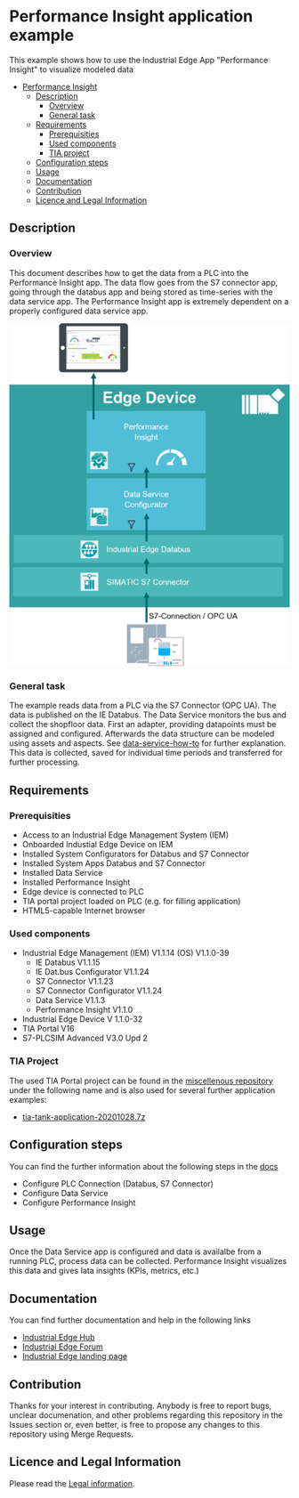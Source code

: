 # Performance Insight application example

This example shows how to use the Industrial Edge App "Performance Insight" to visualize modeled data
- [Performance Insight](#performance-insight)
  - [Description](#description)
    - [Overview](#overview)
    - [General task](#general-task)
  - [Requirements](#requirements)
    - [Prerequisities](#prerequisities)
    - [Used components](#used-components)
    - [TIA project](#tia-project)
  - [Configuration steps](#configuration-steps)
  - [Usage](#usage)
  - [Documentation](#documentation)
  - [Contribution](#contribution)
  - [Licence and Legal Information](#licence-and-legal-information)


## Description

### Overview

This document describes how to get the data from a PLC into the Performance Insight app. The data flow goes from the S7 connector app, going through the databus app and 
being stored as time-series with the data service app. The Performance Insight app is extremely dependent on a properly configured data service app.


<p align="center"><kbd><img src="docs/graphics/Overview.PNG" /></kbd></p>


### General task

The example reads data from a PLC via the S7 Connector (OPC UA).
The data is published on the IE Databus. The Data Service monitors the bus and collect the shopfloor data.
First an adapter, providing datapoints must be assigned and configured.
Afterwards the data structure can be modeled using assets and aspects. See [data-service-how-to](https://github.com/industrial-edge/data-service-configure-s7-adapter-to-collect-data) for further explanation.
This data is collected, saved for individual time periods and transferred for further processing.

## Requirements

###  Prerequisities

- Access to an Industrial Edge Management System (IEM)
- Onboarded Industial Edge Device on IEM
- Installed System Configurators for Databus and S7 Connector
- Installed System Apps Databus and S7 Connector
- Installed Data Service
- Installed Performance Insight
- Edge device is connected to PLC
- TIA portal project loaded on PLC (e.g. for filling application)
- HTML5-capable Internet browser

### Used components

- Industrial Edge Management (IEM) V1.1.14 (OS) V1.1.0-39
  - IE Databus V1.1.15
  - IE Dat.bus Configurator V1.1.24
  - S7 Connector V1.1.23
  - S7 Connector Configurator V1.1.24
  - Data Service V1.1.3
  - Performance Insight V1.1.0
- Industrial Edge Device V 1.1.0-32
- TIA Portal V16
- S7-PLCSIM Advanced V3.0 Upd 2

### TIA Project

The used TIA Portal project can be found in the [miscellenous repository](https://github.com/industrial-edge/miscellenous) under the following name and is also used for several further application examples:

- [tia-tank-application-20201028.7z](https://github.com/industrial-edge/miscellenous/blob/main/tia-tank-application-20201028.7z)

## Configuration steps

You can find the further information about the following steps in the [docs](docs/Installation.md)
- Configure PLC Connection (Databus, S7 Connector)
- Configure Data Service
- Configure Performance Insight 

## Usage

Once the Data Service app is configured and data is availalbe from a running PLC, process data can be collected.
Performance Insight visualizes this data and gives Iata insights (KPIs, metrics, etc.) 

## Documentation

You can find further documentation and help in the following links
  - [Industrial Edge Hub](https://iehub.eu1.edge.siemens.cloud/#/documentation)
  - [Industrial Edge Forum](https://www.siemens.com/industrial-edge-forum)
  - [Industrial Edge landing page](https://new.siemens.com/global/en/products/automation/topic-areas/industrial-edge/simatic-edge.html)
  
## Contribution

Thanks for your interest in contributing. Anybody is free to report bugs, unclear documenation, and other problems regarding this repository in the Issues section or, even better, is free to propose any changes to this repository using Merge Requests.

## Licence and Legal Information

Please read the [Legal information](LICENSE.md).
